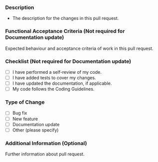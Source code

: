 ### Description

- The description for the changes in this pull request.

### Functional Acceptance Criteria (Not required for Documentation update)

Expected behaviour and acceptance criteria of work in this pull request.

### Checklist (Not required for Documentation update)

- [ ] I have performed a self-review of my code.
- [ ] I have added tests to cover my changes.
- [ ] I have updated the documentation, if applicable.
- [ ] My code follows the Coding Guidelines.

### Type of Change

- [ ] Bug fix
- [ ] New feature
- [ ] Documentation update
- [ ] Other (please specify)

### Additional Information (Optional)

Further information about pull request.
